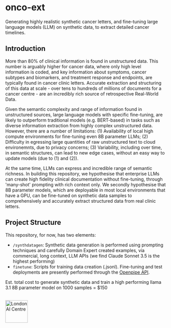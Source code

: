 # onco-ext
Generating highly realistic synthetic cancer letters, and fine-tuning large language models (LLM) on synthetic data, to extract detailed cancer timelines.

## Introduction
More than 80% of clinical information is found in unstructured data. This number is arguably higher for cancer data, where only high level information is coded, and key information about symptoms, cancer subtypes and biomarkers, and treatment response and endpoints, are typically found in cancer clinic letters. Accurate extraction and structuring of this data at scale - over tens to hundreds of millions of documents for a cancer centre - are an incredibly rich source of retrospective Real-World Data.

Given the semantic complexity and range of information found in unstructured sources, large language models with specific fine-tuning, are likely to outperform traditional models (e.g. BERT-based) in tasks such as diverse information extraction from highly complex unstructured data. However, there are a number of limitations:
(1) Availability of local high compute environments for fine-tuning even 8B parameter LLMs;
(2) Difficulty in egressing large quantities of raw unstructured text to cloud environemnts, due to privacy concerns;
(3) Variability, including over time, in semantic structures, can lead to new edge cases, without an easy way to update models (due to (1) and (2)).

At the same time, LLMs can express and incredible range of semantic richness. In building this repository, we hypothesise that enterprise LLMs can create high fidelity clinical documentation without fine-tuning, through 'many-shot' prompting with rich context only. We secondly hypothesise that 8B parameter models, which are deployable in most local environments that have a GPU, can be fine-tuned on synthetic data samples to comprehensively and accurately extract structured data from real clinic letters.

## Project Structure
This repository, for now, has two elements:
* ```/synthdatagen```: Synthetic data generation is performed using prompting techniques and carefully Domain Expert created examples, via commercial, long context, LLM APIs (we find Claude Sonnet 3.5 is the highest performing)
* ```finetune```: Scripts for training data creation (.jsonl). Fine-tuning and test deployments are presently performed through the [Openpipe API](https://openpipe.ai/).

Est. total cost to generate synthetic data and train a high performing llama 3.1 8B parameter model on 1000 samples = $150

<br>
<a href="https://www.aicentre.co.uk/"><img src="https://openhealthhub.org/uploads/default/original/1X/3494038bee19363220a0f498ea780ce17a202e4d.gif" alt="London AI Centre" title="" height="70" /></a>

